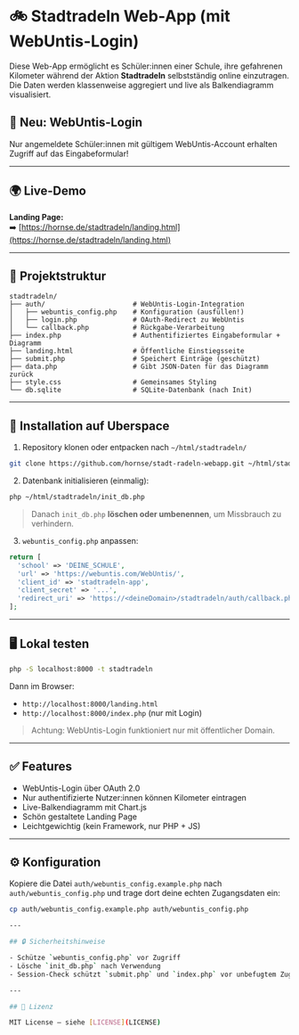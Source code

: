 # 🚲 Stadtradeln Web-App (mit WebUntis-Login)

Diese Web-App ermöglicht es Schüler:innen einer Schule, ihre gefahrenen Kilometer während der Aktion **Stadtradeln** selbstständig online einzutragen. Die Daten werden klassenweise aggregiert und live als Balkendiagramm visualisiert.

## 🔐 Neu: WebUntis-Login

Nur angemeldete Schüler:innen mit gültigem WebUntis-Account erhalten Zugriff auf das Eingabeformular!

---

## 🌍 Live-Demo

**Landing Page:**  
➡️ [https://hornse.de/stadtradeln/landing.html](https://hornse.de/stadtradeln/landing.html)

---

## 📂 Projektstruktur

```plaintext
stadtradeln/
├── auth/                      # WebUntis-Login-Integration
│   ├── webuntis_config.php    # Konfiguration (ausfüllen!)
│   ├── login.php              # OAuth-Redirect zu WebUntis
│   └── callback.php           # Rückgabe-Verarbeitung
├── index.php                  # Authentifiziertes Eingabeformular + Diagramm
├── landing.html               # Öffentliche Einstiegsseite
├── submit.php                 # Speichert Einträge (geschützt)
├── data.php                   # Gibt JSON-Daten für das Diagramm zurück
├── style.css                  # Gemeinsames Styling
└── db.sqlite                  # SQLite-Datenbank (nach Init)
```

---

## 🚀 Installation auf Uberspace

1. Repository klonen oder entpacken nach `~/html/stadtradeln/`

```bash
git clone https://github.com/hornse/stadt-radeln-webapp.git ~/html/stadtradeln
```

2. Datenbank initialisieren (einmalig):

```bash
php ~/html/stadtradeln/init_db.php
```

> Danach `init_db.php` **löschen oder umbenennen**, um Missbrauch zu verhindern.

3. `webuntis_config.php` anpassen:

```php
return [
  'school' => 'DEINE_SCHULE',
  'url' => 'https://webuntis.com/WebUntis/',
  'client_id' => 'stadtradeln-app',
  'client_secret' => '...',
  'redirect_uri' => 'https://<deineDomain>/stadtradeln/auth/callback.php'
];
```

---

## 🖥️ Lokal testen

```bash
php -S localhost:8000 -t stadtradeln
```

Dann im Browser:
- `http://localhost:8000/landing.html`
- `http://localhost:8000/index.php` (nur mit Login)

> Achtung: WebUntis-Login funktioniert nur mit öffentlicher Domain.

---

## ✅ Features

- WebUntis-Login über OAuth 2.0
- Nur authentifizierte Nutzer:innen können Kilometer eintragen
- Live-Balkendiagramm mit Chart.js
- Schön gestaltete Landing Page
- Leichtgewichtig (kein Framework, nur PHP + JS)

---

## ⚙️ Konfiguration

Kopiere die Datei `auth/webuntis_config.example.php` nach `auth/webuntis_config.php` und trage dort deine echten Zugangsdaten ein:

```bash
cp auth/webuntis_config.example.php auth/webuntis_config.php

---

## 🔒 Sicherheitshinweise

- Schütze `webuntis_config.php` vor Zugriff
- Lösche `init_db.php` nach Verwendung
- Session-Check schützt `submit.php` und `index.php` vor unbefugtem Zugriff

---

## 📜 Lizenz

MIT License – siehe [LICENSE](LICENSE)

